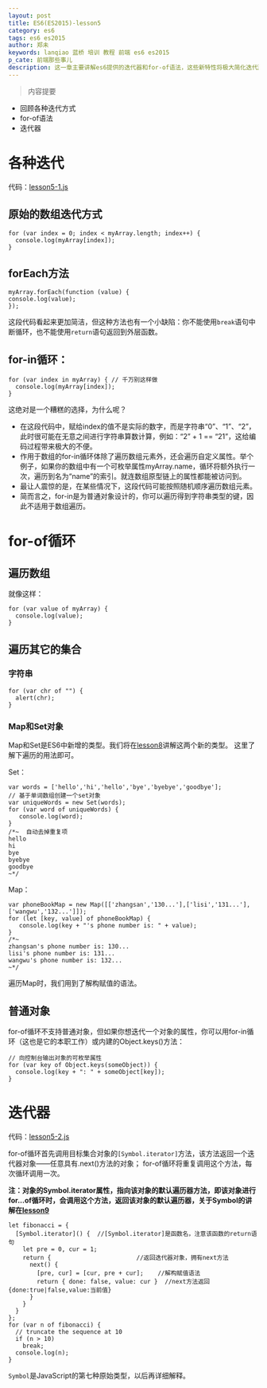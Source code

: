 ```yaml
---
layout: post
title: ES6(ES2015)-lesson5
category: es6
tags: es6 es2015
author: 郑未
keywords: lanqiao 蓝桥 培训 教程 前端 es6 es2015
p_cate: 前端那些事儿
description: 这一章主要讲解es6提供的迭代器和for-of语法，这些新特性将极大简化迭代那些事儿
---
```

>内容提要

- 回顾各种迭代方式
- for-of语法
- 迭代器

# 各种迭代

代码：[lesson5-1.js](https://coding.net/u/lanqiao/p/frontAdvance/git/blob/master/es6/lesson5-1.js)

## 原始的数组迭代方式

    for (var index = 0; index < myArray.length; index++) {
      console.log(myArray[index]);
    }

## forEach方法

    myArray.forEach(function (value) {
    console.log(value);
    });

这段代码看起来更加简洁，但这种方法也有一个小缺陷：你不能使用`break`语句中断循环，也不能使用`return`语句返回到外层函数。

## for-in循环：

    for (var index in myArray) { // 千万别这样做
      console.log(myArray[index]);
    }

这绝对是一个糟糕的选择，为什么呢？

- 在这段代码中，赋给index的值不是实际的数字，而是字符串“0”、“1”、“2”，此时很可能在无意之间进行字符串算数计算，例如：“2” + 1 == “21”，这给编码过程带来极大的不便。
- 作用于数组的for-in循环体除了遍历数组元素外，还会遍历自定义属性。举个例子，如果你的数组中有一个可枚举属性myArray.name，循环将额外执行一次，遍历到名为“name”的索引。就连数组原型链上的属性都能被访问到。
- 最让人震惊的是，在某些情况下，这段代码可能按照随机顺序遍历数组元素。
- 简而言之，for-in是为普通对象设计的，你可以遍历得到字符串类型的键，因此不适用于数组遍历。

# for-of循环

## 遍历数组

就像这样：


    for (var value of myArray) {
      console.log(value);
    }

## 遍历其它的集合

### 字符串

    for (var chr of "") {
      alert(chr);
    }

### Map和Set对象

Map和Set是ES6中新增的类型。我们将在[lesson8](/es6/es6-lesson8)讲解这两个新的类型。
这里了解下遍历的用法即可。

Set：

    var words = ['hello','hi','hello','bye','byebye','goodbye'];
    // 基于单词数组创建一个set对象
    var uniqueWords = new Set(words);
    for (var word of uniqueWords) {
       console.log(word);
    }
    /*~  自动去掉重复项 
    hello
    hi
    bye
    byebye
    goodbye
    ~*/

Map：

    var phoneBookMap = new Map([['zhangsan','130...'],['lisi','131...'],['wangwu','132...']]);
    for (let [key, value] of phoneBookMap) {
       console.log(key + "'s phone number is: " + value);
    }
    /*~
    zhangsan's phone number is: 130...
    lisi's phone number is: 131...
    wangwu's phone number is: 132...
    ~*/

遍历Map时，我们用到了解构赋值的语法。

## 普通对象

for-of循环不支持普通对象，但如果你想迭代一个对象的属性，你可以用for-in循环（这也是它的本职工作）或内建的Object.keys()方法：

    // 向控制台输出对象的可枚举属性
    for (var key of Object.keys(someObject)) {
      console.log(key + ": " + someObject[key]);
    }

# 迭代器

代码：[lesson5-2.js](https://coding.net/u/lanqiao/p/frontAdvance/git/blob/master/es6/lesson5-2.js)

for-of循环首先调用目标集合对象的`[Symbol.iterator]`方法，该方法返回一个迭代器对象——任意具有.next()方法的对象；
for-of循环将重复调用这个方法，每次循环调用一次。    

**注：对象的Symbol.iterator属性，指向该对象的默认遍历器方法，即该对象进行for...of循环时，会调用这个方法，返回该对象的默认遍历器，关于Symbol的讲解在[lesson9](/es6/es6-lesson9)**


    let fibonacci = {
      [Symbol.iterator]() {  //[Symbol.iterator]是函数名，注意该函数的return语句
        let pre = 0, cur = 1;
        return {                        //返回迭代器对象，拥有next方法
          next() {
            [pre, cur] = [cur, pre + cur];    //解构赋值语法
            return { done: false, value: cur }  //next方法返回{done:true|false,value:当前值}
          }
        }
      }
    };
    for (var n of fibonacci) {
      // truncate the sequence at 10
      if (n > 10)
        break;
      console.log(n);
    }

`Symbol`是JavaScript的第七种原始类型，以后再详细解释。    
